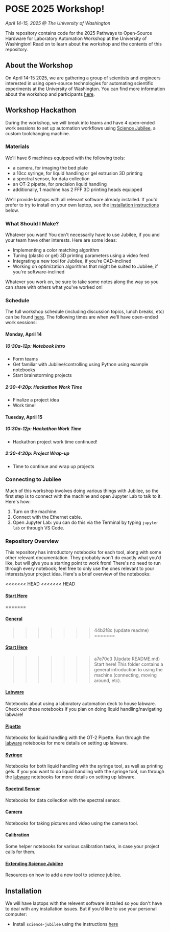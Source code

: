 # POSE 2025 Workshop!
*April 14-15, 2025 @ The University of Washington*


This repository contains code for the 2025 Pathways to Open-Source Hardware for Laboratory Automation Workshop at the University of Washington! Read on to learn about the workshop and the contents of this repository.

## About the Workshop
On April 14-15 2025, we are gathering a group of scientists and engineers interested in using open-source technologies for automating scientific experiments at the University of Washington. You can find more information about the workshop and participants [here](https://depts.washington.edu/machines/scienceautomation/).

## Workshop Hackathon
During the workshop, we will break into teams and have 4 open-ended work sessions to set up automation workflows using [Science Jubilee](https://science-jubilee.readthedocs.io/en/latest/), a custom toolchanging machine. 

### Materials
We'll have 6 machines equipped with the following tools:

- a camera, for imaging the bed plate
- a 10cc syringe, for liquid handling or gel extrusion 3D printing
- a spectral sensor, for data collection
- an OT-2 pipette, for precision liquid handling
- additionally, 1 machine has 2 FFF 3D printing heads equipped

We'll provide laptops with all relevant software already installed. If you'd prefer to try to install on your own laptop, see the [installation instructions](#installation) below.

### What Should I Make?
Whatever you want! You don't necessarily have to use Jubilee, if you and your team have other interests. Here are some ideas:

- Implementing a color matching algorithm
- Tuning (plastic or gel) 3D printing parameters using a video feed
- Integrating a new tool for Jubilee, if you're CAD-inclined
- Working on optimization algorithms that might be suited to Jubilee, if you're software-inclined

Whatever you work on, be sure to take some notes along the way so you can share with others what you've worked on! 

### Schedule
The full workshop schedule (including discussion topics, lunch breaks, etc) can be found [here](https://depts.washington.edu/machines/scienceautomation/). The following times are when we'll have open-ended work sessions:

#### Monday, April 14
##### 10:30a-12p: Notebook Intro
- Form teams
- Get familiar with Jubilee/controlling using Python using example notebooks
- Start brainstorming projects

##### 2:30-4:20p: Hackathon Work Time
- Finalize a project idea
- Work time!

#### Tuesday, April 15
##### 10:30a-12p: Hackathon Work Time
- Hackathon project work time continued!

##### 2:30-4:20p: Project Wrap-up
- Time to continue and wrap up projects

### Connecting to Jubilee
Much of this workshop involves doing various things with Jubilee, so the first step is to connect with the machine and open Jupyter Lab to talk to it. Here's how:

1. Turn on the machine.
2. Connect with the Ethernet cable.
3. Open Jupyter Lab: you can do this via the Terminal by typing `jupyter lab` or through VS Code.

### Repository Overview
This repository has introductory notebooks for each tool, along with some other relevant documentation.  They probably won't do exactly what you'd like, but will give you a starting point to work from! There's no need to run through every notebook; feel free to only use the ones relevant to your interests/your project idea. Here's a brief overview of the notebooks:

<<<<<<< HEAD
<<<<<<< HEAD
#### [Start Here](./start-here/)
=======
#### [General](./start-here/)
>>>>>>> 44b2f8c (update readme)
=======
#### [Start Here](./start-here/)
>>>>>>> a7e70c3 (Update README.md)
Start here! This folder contains a general introduction to using the machine (connecting, moving around, etc).

#### [Labware](./labware/)
Notebooks about using a laboratory automation deck to house labware. Check our these notebooks if you plan on doing liquid handling/navigating labware!

#### [Pipette](./pipette/)
Notebooks for liquid handling with the OT-2 Pipette. Run through the [labware](#labware) notebooks for more details on setting up labware.

#### [Syringe](./syringe/)
Notebooks for both liquid handling with the syringe tool, as well as printing gels. If you you want to do liquid handling with the syringe tool, run through the [labware](#labware) notebooks for more details on setting up labware.

#### [Spectral Sensor](./spectral-sensor/)
Notebooks for data collection with the spectral sensor.

#### [Camera](./camera/)
Notebooks for taking pictures and video using the camera tool.

#### [Calibration](./calibration/)
Some helper notebooks for various calibration tasks, in case your project calls for them.

#### [Extending Science Jubilee](./extending-science-jubilee/)
Resources on how to add a new tool to science jubilee.


## Installation
We will have laptops with the relevent software installed so you don't have to deal with any installation issues. But if you'd like to use your personal computer:

- Install `science-jubilee` using the instructions [here](https://science-jubilee.readthedocs.io/en/latest/getting_started/installation.html#installation)